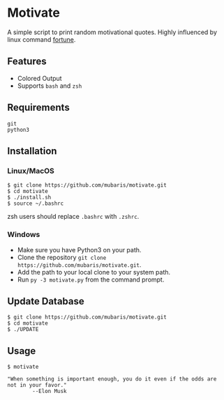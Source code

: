 # Motivate

A simple script to print random motivational quotes. Highly influenced by linux command [fortune](https://en.wikipedia.org/wiki/Fortune_(Unix)).

## Features
* Colored Output
* Supports `bash` and `zsh`

## Requirements

```
git
python3
```

## Installation

### Linux/MacOS

```
$ git clone https://github.com/mubaris/motivate.git
$ cd motivate
$ ./install.sh
$ source ~/.bashrc
```

zsh users should replace `.bashrc` with `.zshrc`.

### Windows

* Make sure you have Python3 on your path.
* Clone the repository `git clone https://github.com/mubaris/motivate.git`.
* Add the path to your local clone to your system path.
* Run `py -3 motivate.py` from the command prompt.

## Update Database

```
$ git clone https://github.com/mubaris/motivate.git
$ cd motivate
$ ./UPDATE
```

## Usage

```
$ motivate

"When something is important enough, you do it even if the odds are not in your favor."
		--Elon Musk
```
